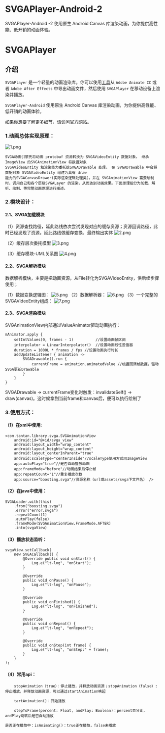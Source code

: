 # SVGAPlayer-Android-2

SVGAPlayer-Android -2 使用原生 Android Canvas 库渲染动画，为你提供高性能、低开销的动画体验。

# SVGAPlayer

## 介绍

`SVGAPlayer` 是一个轻量的动画渲染库。你可以使用[工具](http://svga.io/designer.html)从 `Adobe Animate CC` 或者 `Adobe After Effects` 中导出动画文件，然后使用 `SVGAPlayer` 在移动设备上渲染并播放。

`SVGAPlayer-Android` 使用原生 Android Canvas 库渲染动画，为你提供高性能、低开销的动画体验。

如果你想要了解更多细节，请访问[官方网站](http://svga.io/)。


### 1.动画总体实现原理：

![1.png](https://s2.loli.net/2022/10/08/w9L6OrtRzYdb4A1.png)

```
SVGA动画引擎先将动画 protobuf 资源转换为 SVGAVideoEntity 数据对象。 继承 ImageView 的SVGAnimationView 将数据对象
SVGAVideoEntity 和渲染能力委托给SVGADrawable 处理。 在 SVGADrawable 中会将数据对象 SVGAVideoEntity 组建为具有 draw
能力的SVGACanvasDrawer(实际渲染逻辑处理类)。并在 SVGAnimationView 需要绘制时，调用自己和各个层级SVGALayer 的渲染，从而达到动画效果。下面原理细分为加载、解析、绘制、等完整动画原理进行阐述。

```

### 2.模块设计：

#### 2.1、SVGA加载模块

（1）资源查找路径，延此路线依次尝试发现对应的缓存资源；资源回调路径，此时已经发现了资源，延此路线做缓存变换，最终输出实体
![2.png](https://s2.loli.net/2022/10/08/DbhRP4kVEYFvIa6.png)

（2）缓存层次委托模型
![3.png](https://s2.loli.net/2022/10/08/oIJ67AsjRxvC98F.png)

（3）缓存模块-UML关系图
![4.png](https://s2.loli.net/2022/10/08/b726AQv9RieZpkM.png)

#### 2.2、SVGA解析模块

数据解析模块，主要是把动画资源，从File转化为SVGAVideoEntity，供后续步骤使用；

（1）数据变换逻辑图：
![5.png](https://s2.loli.net/2022/10/08/3N2wrKkWAQSObmy.png)
（2）数据解析器：
![6.png](https://s2.loli.net/2022/10/08/oNh3Ddf657MjpxE.png)
（3）一个完整的SVGAVideoEntity组成：
![7.png](https://s2.loli.net/2022/10/08/5DKMyYT9iREUwWs.png)

#### 2.3、SVGA渲染模块

SVGAnimationView内部通过ValueAnimator驱动动画执行：

```
mAnimator.apply { 
    setIntValues(0, frames - 1)          //设置动画帧区间 
    interpolator = LinearInterpolator()  //设置动画线性差值器 
    duration = 1000L * frames / fps //设置动画执行时长 
    addUpdateListener { animation ->
        SVGADrawable().run { 
            currentFrame = animation.animatedValue //根据回调帧数据，驱动SVGA更新Drawable 
        } 
    } 
}

```

SVGADrawable → currentFrame变化时触发：invalidateSelf() → draw(canvas)。这时候拿到当前frame和canvas后，便可以执行绘制了

### 3.使用方式：

#### （1）在xml中使用:

```
<com.tantan.library.svga.SVGAnimationView 
	android:id="@+id/svga_view"
	android:layout_width="wrap_content"
	android:layout_height="wrap_content"
	android:layout_centerInParent="true"
	android:scaleType="centerInside"//scaleType使用方式同ImageView 
	app:autoPlay="true"//是否自动播放动画 
	app:frameMode="before"//动画结束后停止帧 
	app:repeatCount="1"//重复播放次数 
	app:source="boosting.svga"//资源名称（url或assets/svga下文件名） />

```

#### （2）在java中使用：

```
SVGALoader.with(this)
    .from("boosting.svga")
    .error("error.svga")
    .repeatCount(1)
    .autoPlay(false)
    .frameMode(SVGAnimationView.FrameMode.AFTER)
    .into(svgaView)
```

#### （3）播放状态监听：

```
svgaView.setCallback(
	new SVGACallback() { 
		@Override public void onStart() { 
			Log.e("lt-log", "onStart"); 
		}

		@Override
		public void onPause() {
    		Log.e("lt-log", "onPause");
		}

		@Override
		public void onFinished() {
    		Log.e("lt-log", "onFinished");
  		}

  		@Override
  		public void onRepeat() {
    		Log.e("lt-log", "onRepeat");
  		}

  		@Override
  		public void onStep(int frame) {
   	 		Log.e("lt-log", "onStep:" + frame);
  		}
	}
);

```

#### （4）常用api：

```
	stopAnimation（true）：停止播放，并释放动画资源；stopAnimation（false）:停止播放，并释放动画资源，可以通过startAnimation唤起

	tartAnimation()：开始播放

	stepToFrame(percent: Float, andPlay: Boolean)：percent百分比，andPlay跳转后是否自动播放

是否正在播放中：isAnimating()：true正在播放，false未播放
```
